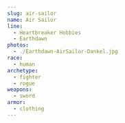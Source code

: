 ```yaml
---
slug: air-sailor
name: Air Sailor
line:
  - Heartbreaker Hobbies
  - Earthdawn
photos:
  - ./Earthdawn-AirSailor-Dankel.jpg
race:
  - human
archetype:
  - fighter
  - rogue
weapons:
  - sword
armor:
  - clothing
---
```

